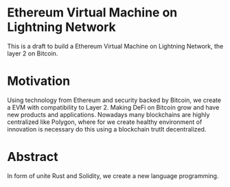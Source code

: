 # Ethereum Virtual Machine on Lightning Network
This is a draft to build a Ethereum Virtual Machine on Lightning Network, the layer 2 on Bitcoin.
# Motivation
Using technology from Ethereum and security backed by Bitcoin, we create a EVM with compatibility to Layer 2. Making DeFi on Bitcoin grow and have new products and applications. Nowadays many blockchains are highly centralized like Polygon, where for we create healthy environment of innovation is necessary do this using a blockchain trutlt decentralized.
# Abstract
In form of unite Rust and Solidity, we create a new language programming.
